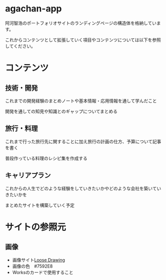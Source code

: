 # agachan-app
阿河智浩のポートフォリオサイトのランディングページの構造体を格納しています。

これからコンテンツとして拡張していく項目やコンテンツについては以下を参照してください。

# コンテンツ
## 技術・開発
これまでの開発経験のまとめノートや基本情報・応用情報を通して学んだこと

開発を通しての知見や知識とのギャップについてまとめる

## 旅行・料理
これまで行った旅行先に関することに加え旅行の計画の仕方、予算について記事を書く

普段作っている料理のレシピ集を作成する

## キャリアプラン
これからの人生でどのような経験をしていきたいかやどのような会社を築いていきたいかを

まとめたサイトを構築していく予定

# サイトの参照元
## 画像
- 画像サイト[Loose Drawing](https://loosedrawing.com)
- 画像の色　#7592E8
- Worksのカードで使用すること